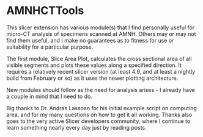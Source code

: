 # AMNHCTTools

This slicer extension has various module(s) that I find personally useful for micro-CT analysis of specimens scanned at AMNH.
Others may or may not find them useful, and I make no guarantees as to fitness for use or suitability for a particular
purpose.

The first module, Slice Area Plot, calculates the cross sectional area of all visible segments and plots these
values along a specified direction. It requires a relatively recent slicer version (at least 4.9, and at least a
nightly build from February or so) as it uses the newer plotting architecture.

New modules should follow as the need for analysis arises - I already have a couple in mind that I need to do.

Big thanks to Dr. Andras Lassoan for his initial example script on computing area, and for my many questions on
how to get it all working. Thanks also goes to the very active Slicer developers community, where I continue to learn
something nearly every day just by reading posts.
